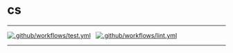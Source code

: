# cs

---

[![.github/workflows/test.yml](https://github.com/p13i/cs/actions/workflows/test.yml/badge.svg)](https://github.com/p13i/cs/actions/workflows/test.yml)
&nbsp;
[![.github/workflows/lint.yml](https://github.com/p13i/cs/actions/workflows/lint.yml/badge.svg)](https://github.com/p13i/cs/actions/workflows/lint.yml)

---

